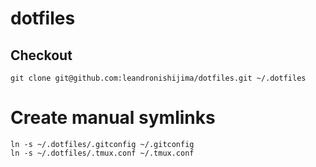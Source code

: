 # dotfiles

## Checkout

```
git clone git@github.com:leandronishijima/dotfiles.git ~/.dotfiles
```

# Create manual symlinks

```
ln -s ~/.dotfiles/.gitconfig ~/.gitconfig
ln -s ~/.dotfiles/.tmux.conf ~/.tmux.conf
```
